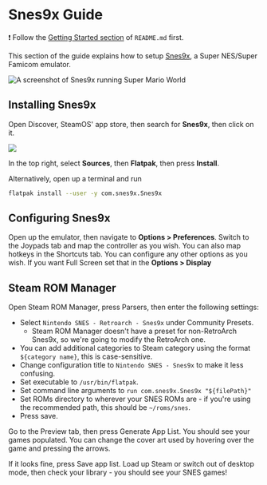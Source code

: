 # Snes9x Guide

❗ Follow the [Getting Started section](../README.md#getting-started) of `README.md` first.

This section of the guide explains how to setup [Snes9x](https://snes9x.com), a Super NES/Super Famicom emulator.

![A screenshot of Snes9x running Super Mario World](https://user-images.githubusercontent.com/58091943/157359764-4c9ff6e3-0d3d-4e55-9e8a-448b239383ec.png)

## Installing Snes9x

Open Discover, SteamOS' app store, then search for **Snes9x**, then click on it.

![](https://user-images.githubusercontent.com/58091943/157359926-70aaffd0-37da-4c9a-9913-56c5a615f000.png)

In the top right, select **Sources**, then **Flatpak**, then press **Install**.

Alternatively, open up a terminal and run

```bash
flatpak install --user -y com.snes9x.Snes9x
```

## Configuring Snes9x

Open up the emulator, then navigate to **Options > Preferences**. Switch to the Joypads tab and map the controller as you wish. You can also map hotkeys in the Shortcuts tab. You can configure any other options as you wish. If you want Full Screen set that in the **Options > Display**

## Steam ROM Manager

Open Steam ROM Manager, press Parsers, then enter the following settings:

-   Select `Nintendo SNES - Retroarch - Snes9x` under Community Presets.
    -   Steam ROM Manager doesn't have a preset for non-RetroArch Snes9x, so we're going to modify the RetroArch one.
-   You can add additional categories to Steam category using the format `${category name}`, this is case-sensitive.
-   Change configuration title to `Nintendo SNES - Snes9x` to make it less confusing.
-   Set executable to `/usr/bin/flatpak`.
-   Set command line arguments to `run com.snes9x.Snes9x "${filePath}"`
-   Set ROMs directory to wherever your SNES ROMs are - if you're using the recommended path, this should be `~/roms/snes`.
-   Press save.

Go to the Preview tab, then press Generate App List. You should see your games populated. You can change the cover art used by hovering over the game and pressing the arrows.

If it looks fine, press Save app list. Load up Steam or switch out of desktop mode, then check your library - you should see your SNES games!
